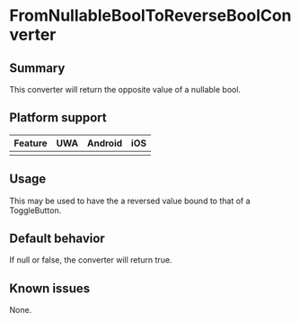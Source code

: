 # FromNullableBoolToReverseBoolConverter

## Summary
This converter will return the opposite value of a nullable bool.​


## Platform support

| Feature                                     | UWA | Android | iOS |
| ------------------------------------------- |:---:|:-------:|:---:|
|                                             |     |         |     |

## Usage
This may be used to have the a reversed value bound to that of a ToggleButton.​

## Default behavior
If null or false, the converter will return true.


## Known issues

None.